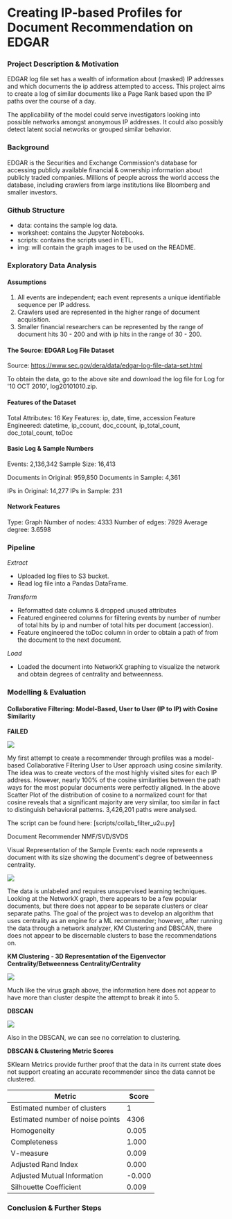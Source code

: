 # Creating IP-based Profiles for Document Recommendation on EDGAR


### Project Description & Motivation

EDGAR log file set has a wealth of information about (masked) IP addresses and which documents the ip address attempted to access. This project aims to create a log of similar documents like a Page Rank based upon the IP paths over the course of a day. 

The applicability of the model could serve investigators looking into possible networks amongst anonymous IP addresses. It could also possibly detect latent social networks or grouped similar behavior. 

### Background

EDGAR is the Securities and Exchange Commission's database for accessing publicly available financial & ownership information about publicly traded companies. Millions of people across the world access the database, including crawlers from large institutions like Bloomberg and smaller investors.

### Github Structure
* data: contains the sample log data.
* worksheet: contains the Jupyter Notebooks.
* scripts: contains the scripts used in ETL.
* img: will contain the graph images to be used on the README.

### Exploratory Data Analysis

#### Assumptions

1. All events are independent; each event represents a unique identifiable sequence per IP address.
2. Crawlers used are represented in the higher range of document acquisition.
3. Smaller financial researchers can be represented by the range of document hits 30 - 200 and with ip hits in the range of 30 - 200. 

#### The Source: EDGAR Log File Dataset
Source: https://www.sec.gov/dera/data/edgar-log-file-data-set.html

To obtain the data, go to the above site and download the log file for Log for '10 OCT 2010', log20101010.zip.

#### Features of the Dataset

Total Attributes: 16
Key Features: ip, date, time, accession
Feature Engineered: datetime, ip_ccount, doc_ccount, ip_total_count, doc_total_count, toDoc

#### Basic Log & Sample Numbers

Events: 2,136,342
Sample Size: 16,413

Documents in Original: 959,850
Documents in Sample: 4,361

IPs in Original: 14,277
IPs in Sample: 231

#### Network Features

Type: Graph
Number of nodes: 4333
Number of edges: 7929
Average degree:   3.6598

### Pipeline

*Extract*
* Uploaded log files to S3 bucket.
* Read log file into a Pandas DataFrame.

*Transform*
* Reformatted date columns & dropped unused attributes
* Featured engineered columns for filtering events by number of number of total hits by ip and number of total hits per document (accession). 
* Feature engineered the toDoc column in order to obtain a path of from the document to the next document.

*Load*
* Loaded the document into NetworkX graphing to visualize the network and obtain degrees of centrality and betweenness.

### Modelling & Evaluation

#### Collaborative Filtering: Model-Based, User to User (IP to IP) with Cosine Similarity 

**FAILED**

![](img/cosine_collab.png)

My first attempt to create a recommender through profiles was a model-based Collaborative Filtering User to User approach using cosine similarity.  The idea was to create vectors of the most highly visited sites for each IP address.  However, nearly 100% of the cosine similarities between the path ways for the most popular documents were perfectly aligned.  In the above Scatter Plot of the distribution of cosine to a normalized count for that cosine reveals that a significant majority are very similar, too similar in fact to distinguish behavioral patterns. 3,426,201 paths were analysed. 

The script can be found here: [scripts/collab_filter_u2u.py]

Document Recommender
NMF/SVD/SVDS


Visual Representation of the Sample Events: each node represents a document with its size showing the document's degree of betweenness centrality.

![](img/Modern_Art.png)

The data is unlabeled and requires unsupervised learning techniques. Looking at the NetworkX graph, there appears to be a few popular documents, but there does not appear to be separate clusters or clear separate paths. The goal of the project was to develop an algorithm that uses centrality as an engine for a ML recommender; however, after running the data through a network analyzer, KM Clustering and DBSCAN, there does not appear to be discernable clusters to base the recommendations on.

**KM Clustering - 3D Representation of the Eigenvector Centrality/Betweenness Centrality/Centrality**

![](img/KMClustering.png)

Much like the virus graph above, the information here does not appear to have more than cluster despite the attempt to break it into 5.

**DBSCAN**

![](img/DBSCAN.png)

Also in the DBSCAN, we can see no correlation to clustering. 

**DBSCAN & Clustering Metric Scores**

SKlearn Metrics provide further proof that the data in its current state does not support creating an accurate recommender since the data cannot be clustered.

| Metric | Score | 
| -------|------ |
|Estimated number of clusters | 1 | 
|Estimated number of noise points| 4306 |
|Homogeneity| 0.005 |
|Completeness| 1.000 |
|V-measure| 0.009 |
|Adjusted Rand Index| 0.000 |
|Adjusted Mutual Information| -0.000 |
|Silhouette Coefficient| 0.009 |


### Conclusion & Further Steps


